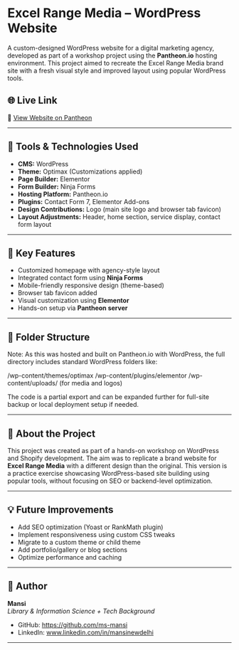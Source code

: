 # Excel Range Media – WordPress Website

A custom-designed WordPress website for a digital marketing agency, developed as part of a workshop project using the **Pantheon.io** hosting environment. This project aimed to recreate the Excel Range Media brand site with a fresh visual style and improved layout using popular WordPress tools.

## 🌐 Live Link

🔗 [View Website on Pantheon](https://dev-excel-range.pantheonsite.io/)

---

## 🧰 Tools & Technologies Used

- **CMS:** WordPress
- **Theme:** Optimax (Customizations applied)
- **Page Builder:** Elementor
- **Form Builder:** Ninja Forms
- **Hosting Platform:** Pantheon.io
- **Plugins:** Contact Form 7, Elementor Add-ons
- **Design Contributions:** Logo (main site logo and browser tab favicon)
- **Layout Adjustments:** Header, home section, service display, contact form layout

---

## 🔧 Key Features

- Customized homepage with agency-style layout  
- Integrated contact form using **Ninja Forms**  
- Mobile-friendly responsive design (theme-based)  
- Browser tab favicon added  
- Visual customization using **Elementor**  
- Hands-on setup via **Pantheon server**  

---

## 📁 Folder Structure

Note: As this was hosted and built on Pantheon.io with WordPress, the full directory includes standard WordPress folders like:

/wp-content/themes/optimax
/wp-content/plugins/elementor
/wp-content/uploads/ (for media and logos)


The code is a partial export and can be expanded further for full-site backup or local deployment setup if needed.

---

## 📌 About the Project

This project was created as part of a hands-on workshop on WordPress and Shopify development. The aim was to replicate a brand website for **Excel Range Media** with a different design than the original. This version is a practice exercise showcasing WordPress-based site building using popular tools, without focusing on SEO or backend-level optimization.

---

## 💡 Future Improvements

- Add SEO optimization (Yoast or RankMath plugin)
- Implement responsiveness using custom CSS tweaks
- Migrate to a custom theme or child theme
- Add portfolio/gallery or blog sections
- Optimize performance and caching

---

## 👤 Author

**Mansi**  
*Library & Information Science + Tech Background*

- GitHub: https://github.com/ms-mansi
- LinkedIn: www.linkedin.com/in/mansinewdelhi

---
